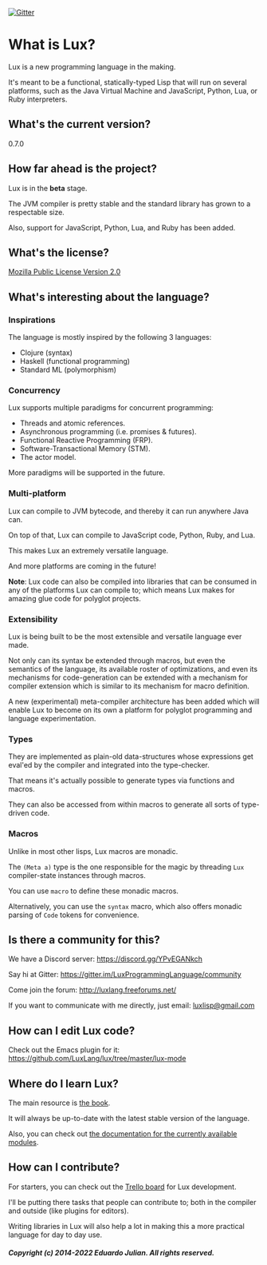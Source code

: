 [![Gitter](https://badges.gitter.im/LuxProgrammingLanguage/community.svg)](https://gitter.im/LuxProgrammingLanguage/community?utm_source=badge&utm_medium=badge&utm_campaign=pr-badge)

# What is Lux?

Lux is a new programming language in the making.

It's meant to be a functional, statically-typed Lisp that will run on several platforms, such as the Java Virtual Machine and JavaScript, Python, Lua, or Ruby interpreters.

## What's the current version?

0.7.0

## How far ahead is the project?

Lux is in the **beta** stage.

The JVM compiler is pretty stable and the standard library has grown to a respectable size.

Also, support for JavaScript, Python, Lua, and Ruby has been added.

## What's the license?

[Mozilla Public License Version 2.0](https://mozilla.org/MPL/2.0/)

## What's interesting about the language?

### Inspirations

The language is mostly inspired by the following 3 languages:

* Clojure (syntax)
* Haskell (functional programming)
* Standard ML (polymorphism)

### Concurrency

Lux supports multiple paradigms for concurrent programming:

* Threads and atomic references.
* Asynchronous programming (i.e. promises & futures).
* Functional Reactive Programming (FRP).
* Software-Transactional Memory (STM).
* The actor model.

More paradigms will be supported in the future.

### Multi-platform

Lux can compile to JVM bytecode, and thereby it can run anywhere Java can.

On top of that, Lux can compile to JavaScript code, Python, Ruby, and Lua.

This makes Lux an extremely versatile language.

And more platforms are coming in the future!

**Note**: Lux code can also be compiled into libraries that can be consumed in any of the platforms Lux can compile to; which means Lux makes for amazing glue code for polyglot projects.

### Extensibility

Lux is being built to be the most extensible and versatile language ever made.

Not only can its syntax be extended through macros, but even the semantics of the language, its available roster of optimizations, and even its mechanisms for code-generation can be extended with a mechanism for compiler extension which is similar to its mechanism for macro definition.

A new (experimental) meta-compiler architecture has been added which will enable Lux to become on its own a platform for polyglot programming and language experimentation.

### Types

They are implemented as plain-old data-structures whose expressions get eval'ed by the compiler and integrated into the type-checker.

That means it's actually possible to generate types via functions and macros.

They can also be accessed from within macros to generate all sorts of type-driven code.

### Macros

Unlike in most other lisps, Lux macros are monadic.

The `(Meta a)` type is the one responsible for the magic by threading `Lux` compiler-state instances through macros.

You can use `macro` to define these monadic macros.

Alternatively, you can use the `syntax` macro, which also offers monadic parsing of `Code` tokens for convenience.

## Is there a community for this?

We have a Discord server: https://discord.gg/YPvEGANkch

Say hi at Gitter: https://gitter.im/LuxProgrammingLanguage/community

Come join the forum: http://luxlang.freeforums.net/

If you want to communicate with me directly, just email: luxlisp@gmail.com

## How can I edit Lux code?

Check out the Emacs plugin for it: https://github.com/LuxLang/lux/tree/master/lux-mode

## Where do I learn Lux?

The main resource is [the book](documentation/book/the_lux_programming_language/index.md).

It will always be up-to-date with the latest stable version of the language.

Also, you can check out [the documentation for the currently available modules](documentation/library/standard/jvm.md).

## How can I contribute?

For starters, you can check out the [Trello board](https://trello.com/b/VRQhvXjs/lux-jvm-compiler) for Lux development.

I'll be putting there tasks that people can contribute to; both in the compiler and outside (like plugins for editors).

Writing libraries in Lux will also help a lot in making this a more practical language for day to day use.

##### Copyright (c) 2014-2022 Eduardo Julian. All rights reserved.
